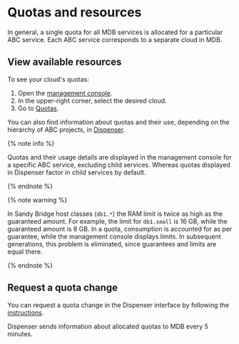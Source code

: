# Quotas and resources

In general, a single quota for all MDB services is allocated for a particular ABC service. Each ABC service corresponds to a separate cloud in MDB.

## View available resources

To see your cloud's quotas:

1. Open the [management console](https://yc.yandex-team.com).
1. In the upper-right corner, select the desired cloud.
1. Go to [Quotas](https://yc.yandex-team.com/?section=quotas).

You can also find information about quotas and their use, depending on the hierarchy of ABC projects, in [Dispenser](https://dispenser.yandex-team.com/db/projects/yandex).

{% note info %}

Quotas and their usage details are displayed in the management console for a specific ABC service, excluding child services. Whereas quotas displayed in Dispenser factor in child services by default.

{% endnote %}

{% note warning %}

In Sandy Bridge host classes (`db1.*`) the RAM limit is twice as high as the guaranteed amount. For example, the limit for `db1.small` is 16 GB, while the guaranteed amount is 8 GB. In a quota, consumption is accounted for as per guarantee, while the management console displays limits. In subsequent generations, this problem is eliminated, since guarantees and limits are equal there.

{% endnote %}

## Request a quota change

 You can request a quota change in the Dispenser interface by following the [instructions](https://wiki.yandex-team.ru/dispenser/ui/#quota-request).

Dispenser sends information about allocated quotas to MDB every 5 minutes.

